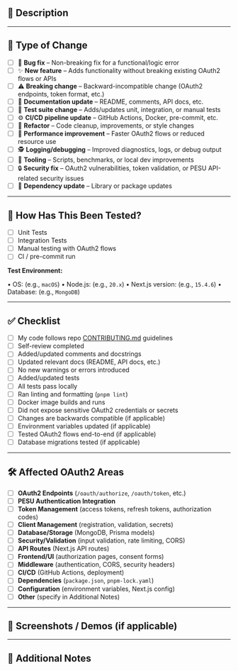 ## 📌 Description

<!-- Summarize what this PR does:

• What is the purpose of these changes?
• What problem does it solve, or what feature does it add?
• Brief background or context (if relevant). -->

<!-- ℹ️ **Fixes / Related Issues**
Fixes: `#123`
Related: `#456` -->

---

## 🧱 Type of Change

-   [ ] 🐛 **Bug fix** – Non-breaking fix for a functional/logic error
-   [ ] ✨ **New feature** – Adds functionality without breaking existing OAuth2 flows or APIs
-   [ ] ⚠️ **Breaking change** – Backward-incompatible change (OAuth2 endpoints, token format, etc.)
-   [ ] 📝 **Documentation update** – README, comments, API docs, etc.
-   [ ] 🧪 **Test suite change** – Adds/updates unit, integration, or manual tests
-   [ ] ⚙️ **CI/CD pipeline update** – GitHub Actions, Docker, pre-commit, etc.
-   [ ] 🧹 **Refactor** – Code cleanup, improvements, or style changes
-   [ ] 🐢 **Performance improvement** – Faster OAuth2 flows or reduced resource use
-   [ ] 🕵️ **Logging/debugging** – Improved diagnostics, logs, or debug output
-   [ ] 🔧 **Tooling** – Scripts, benchmarks, or local dev improvements
-   [ ] 🔒 **Security fix** – OAuth2 vulnerabilities, token validation, or PESU API-related security issues
-   [ ] 🧰 **Dependency update** – Library or package updates

---

## 🧪 How Has This Been Tested?

-   [ ] Unit Tests
-   [ ] Integration Tests
-   [ ] Manual testing with OAuth2 flows
-   [ ] CI / pre-commit run

>

**Test Environment:**

• OS: (e.g., `macOS`)
• Node.js: (e.g., `20.x`)
• Next.js version: (e.g., `15.4.6`)
• Database: (e.g., `MongoDB`)

---

## ✅ Checklist

-   [ ] My code follows repo [CONTRIBUTING.md](https://github.com/pesu-dev/oauth2/blob/main/.github/CONTRIBUTING.md) guidelines
-   [ ] Self-review completed
-   [ ] Added/updated comments and docstrings
-   [ ] Updated relevant docs (README, API docs, etc.)
-   [ ] No new warnings or errors introduced
-   [ ] Added/updated tests
-   [ ] All tests pass locally
-   [ ] Ran linting and formatting (`pnpm lint`)
-   [ ] Docker image builds and runs
-   [ ] Did not expose sensitive OAuth2 credentials or secrets
-   [ ] Changes are backwards compatible (if applicable)
-   [ ] Environment variables updated (if applicable)
-   [ ] Tested OAuth2 flows end-to-end (if applicable)
-   [ ] Database migrations tested (if applicable)

---

## 🛠️ Affected OAuth2 Areas

-   [ ] **OAuth2 Endpoints** (`/oauth/authorize`, `/oauth/token`, etc.)
-   [ ] **PESU Authentication Integration**
-   [ ] **Token Management** (access tokens, refresh tokens, authorization codes)
-   [ ] **Client Management** (registration, validation, secrets)
-   [ ] **Database/Storage** (MongoDB, Prisma models)
-   [ ] **Security/Validation** (input validation, rate limiting, CORS)
-   [ ] **API Routes** (Next.js API routes)
-   [ ] **Frontend/UI** (authorization pages, consent forms)
-   [ ] **Middleware** (authentication, CORS, security headers)
-   [ ] **CI/CD** (GitHub Actions, deployment)
-   [ ] **Dependencies** (`package.json`, `pnpm-lock.yaml`)
-   [ ] **Configuration** (environment variables, Next.js config)
-   [ ] **Other** (specify in Additional Notes)

---

## 📸 Screenshots / Demos (if applicable)

<!-- Add screenshots of UI changes, OAuth2 flow diagrams, or terminal output -->

---

## 🧠 Additional Notes

<!-- Any additional information, deployment notes, or special considerations -->

